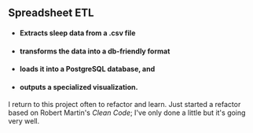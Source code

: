 ## Spreadsheet ETL

* #### Extracts sleep data from a .csv file
* #### transforms the data into a db-friendly format 
* #### loads it into a PostgreSQL database, and
* #### outputs a specialized visualization.


I return to this project often to refactor and learn. Just started a refactor based on Robert Martin's _Clean Code_; I've only done a little but it's going very well.
